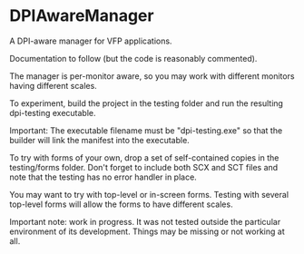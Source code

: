 # DPIAwareManager

A DPI-aware manager for VFP applications.

Documentation to follow (but the code is reasonably commented).

The manager is per-monitor aware, so you may work with different monitors having different scales.

To experiment, build the project in the testing folder and run the resulting dpi-testing executable.

Important: The executable filename must be "dpi-testing.exe" so that the builder will link the manifest into the executable.

To try with forms of your own, drop a set of self-contained copies in the testing/forms folder. Don't forget to include both SCX and SCT files and note that the testing has no error handler in place.

You may want to try with top-level or in-screen forms. Testing with several top-level forms will allow the forms to have different scales.

Important note: work in progress. It was not tested outside the particular environment of its development. Things may be missing or not working at all.